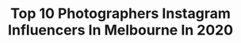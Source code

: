---
title: Top 10 Photographers Instagram Influencers In Melbourne In 2020
description: >-
  Find top photographers Instagram influencers in Melbourne in 2020. Most popular hashtags: #ig #longexposure #mint #earth.
platform: Instagram
profiles:
  - username: "bradgeddesphotography"
    fullname: >-
      Brad Geddes
    location: "Australia"
    followers: 1511
    engagement: 3128
    commentsToLikes: 0.059377
    id: ck8sxkvfdhrqi0j78y05vxl3l
    verified: false
    hashtags: "#droneheroes, #icelandadventure, #unlimitediceland, #dreamphotographyworkshops"
  - username: "haydenoneill"
    fullname: >-
      Hayden O’Neill
    location: "Australia"
    followers: 25778
    engagement: 157
    commentsToLikes: 0.011680
    id: ck0txasb0iiti0i19sdflycfh
    verified: false
    hashtags: ""
  - username: "gemmola"
    fullname: >-
      Martina Gemmola
    location: "Australia"
    followers: 8858
    engagement: 276
    commentsToLikes: 0.040921
    id: ck0w25uobmr760i1909ug1gm2
    verified: false
    hashtags: "#eatdrinkdesignawards"
  - username: "varunjaniphotography"
    fullname: >-
      Varun Jani Photography
    location: "Australia"
    followers: 3080
    engagement: 1056
    commentsToLikes: 0.095961
    id: ck1374p9a9rnv0i19iz28q7aj
    verified: false
    hashtags: "#bleachmyfilm, #australia, #redhair, #thelightsofbeauty"
  - username: "alexander_martindes"
    fullname: >-
      Alexander Martindes Chung
    location: "Australia"
    followers: 6642
    engagement: 1043
    commentsToLikes: 0.078790
    id: ck0tv5xk7a2s50i19zmlvl22d
    verified: false
    hashtags: "#hubs, #sunrisephotography, #earthhotspots, #igdaily"
  - username: "spoonsofflavorbybatool"
    fullname: >-
      Syeda Batool Rizvi
    location: "Australia"
    followers: 23121
    engagement: 419
    commentsToLikes: 0.303377
    id: ck5pw3y3ekz8a0i11xjw05uf1
    verified: false
    hashtags: "#discoverunder4k, #cake, #moneygiveaway, #foodfeed"
  - username: "lizzieskyllas"
    fullname: >-
      Lizzie Skyllas 🌵
    location: "Australia"
    followers: 26615
    engagement: 133
    commentsToLikes: 0.028632
    id: ck5bujcochw6k0i11zcew1a1z
    verified: false
    hashtags: "#badbutaccuratefloristjokes, #35mm, #alicesprings, #onesecondeveryday"
  - username: "lensible"
    fullname: >-
      Abhi
    location: "Australia"
    followers: 5258
    engagement: 1070
    commentsToLikes: 0.059956
    id: ck5hnr8uto97o0i11dczpnp0g
    verified: false
    hashtags: "#moodygrams, #raw, #visitmelbourne, #tonesbox"
  - username: "jarrydsinclair"
    fullname: >-
      Jarryd Sinclair
    location: "Australia"
    followers: 2251
    engagement: 1932
    commentsToLikes: 0.035069
    id: ck5hk37qchpha0i11cvbhcldh
    verified: false
    hashtags: ""
  - username: "_james__white"
    fullname: >-
      James White
    location: "Australia"
    followers: 3069
    engagement: 1255
    commentsToLikes: 0.046636
    id: ck5c4sk2r20fr0i11ye7etgwk
    verified: false
    hashtags: "#onceupon, #wildlifeplanet, #animalelite, #seeaustralia"
---